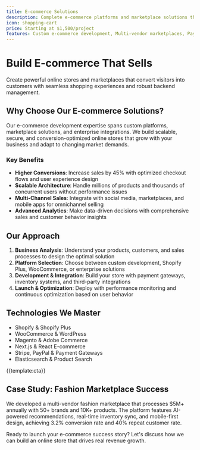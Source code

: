 ```yaml
---
title: E-commerce Solutions
description: Complete e-commerce platforms and marketplace solutions that drive sales, enhance customer experience, and scale with your business growth
icon: shopping-cart
price: Starting at $1,500/project
features: Custom e-commerce development, Multi-vendor marketplaces, Payment gateway integration, Inventory management, Mobile commerce, Analytics & reporting
---
```


# Build E-commerce That Sells

Create powerful online stores and marketplaces that convert visitors into customers with seamless shopping experiences and robust backend management.

## Why Choose Our E-commerce Solutions?

Our e-commerce development expertise spans custom platforms, marketplace solutions, and enterprise integrations. We build scalable, secure, and conversion-optimized online stores that grow with your business and adapt to changing market demands.

### Key Benefits

- **Higher Conversions**: Increase sales by 45% with optimized checkout flows and user experience design
- **Scalable Architecture**: Handle millions of products and thousands of concurrent users without performance issues
- **Multi-Channel Sales**: Integrate with social media, marketplaces, and mobile apps for omnichannel selling
- **Advanced Analytics**: Make data-driven decisions with comprehensive sales and customer behavior insights

## Our Approach

1. **Business Analysis**: Understand your products, customers, and sales processes to design the optimal solution
2. **Platform Selection**: Choose between custom development, Shopify Plus, WooCommerce, or enterprise solutions
3. **Development & Integration**: Build your store with payment gateways, inventory systems, and third-party integrations
4. **Launch & Optimization**: Deploy with performance monitoring and continuous optimization based on user behavior

## Technologies We Master

- Shopify & Shopify Plus
- WooCommerce & WordPress
- Magento & Adobe Commerce
- Next.js & React E-commerce
- Stripe, PayPal & Payment Gateways
- Elasticsearch & Product Search

{{template:cta}}

## Case Study: Fashion Marketplace Success

We developed a multi-vendor fashion marketplace that processes $5M+ annually with 50+ brands and 10K+ products. The platform features AI-powered recommendations, real-time inventory sync, and mobile-first design, achieving 3.2% conversion rate and 40% repeat customer rate.

Ready to launch your e-commerce success story? Let's discuss how we can build an online store that drives real revenue growth.
